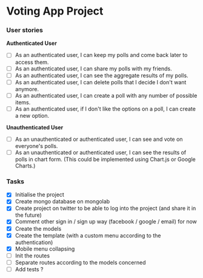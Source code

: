 # Voting App Project
### User stories 
**Authenticated User**
- [ ] As an authenticated user, I can keep my polls and come back later to access them. 
- [ ] As an authenticated user, I can share my polls with my friends.
- [ ] As an authenticated user, I can see the aggregate results of my polls.
- [ ] As an authenticated user, I can delete polls that I decide I don't want anymore.
- [ ] As an authenticated user, I can create a poll with any number of possible items.
- [ ] As an authenticated user, if I don't like the options on a poll, I can create a new option.

**Unauthenticated User**
- [ ] As an unauthenticated or authenticated user, I can see and vote on everyone's polls.
- [ ] As an unauthenticated or authenticated user, I can see the results of polls in chart form. (This could be implemented using Chart.js or Google Charts.)

### Tasks
- [x] Initialise the project 
- [x] Create mongo database on mongolab
- [x] Create project on twitter to be able to log into the project (and share it in the future)
- [x] Comment other sign in / sign up way (facebook / google / email) for now
- [x] Create the models 
- [x] Create the template (with a custom menu according to the authentication)
- [x] Mobile menu collapsing
- [ ] Init the routes
- [ ] Separate routes according to the models concerned
- [ ] Add tests ?